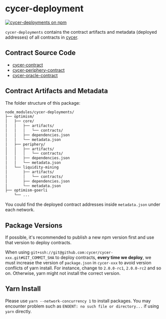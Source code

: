 # cycer-deployment

[![cycer-deployments on npm](https://img.shields.io/npm/v/curie-deployments?style=flat-square)](https://www.npmjs.com/package/curie-deployments)

`cycer-deployments` contains the contract artifacts and metadata (deployed addresses) of all contracts in [cycer](https://cycer.io/).

## Contract Source Code

- [cycer-contract](https://github.com/cycer/cycer-contract)
- [cycer-periphery-contract](https://github.com/cycer/cycer-periphery-contract)
- [cycer-oracle-contract](https://github.com/cycer/cycer-oracle-contract)

## Contract Artifacts and Metadata

The folder structure of this package:

```bash
node_modules/cycer-deployments/
├── optimism/
│   ├── core/
│   │   ├── artifacts/
│   │   │   └── contracts/
│   │   ├── dependencies.json
│   │   └── metadata.json
│   ├── periphery/
│   │   ├── artifacts/
│   │   │   └── contracts/
│   │   ├── dependencies.json
│   │   └── metadata.json
│   └── liquidity-mining
│       ├── artifacts/
│       │   └── contracts/
│       ├── dependencies.json
│       └── metadata.json
├── optimism-goerli
    └── ...
```

You could find the deployed contract addresses inside `metadata.json` under each network.

## Package Versions

If possible, it's recommended to publish a new npm version first and use that version to deploy contracts.

When using `git+ssh://git@github.com:cycer/cycer-xxx.git#GIT_COMMIT_SHA` to deploy contracts, **every time we deploy**, we must increase the version of `package.json` in `cycer-xxx` to avoid version conflicts of yarn install. For instance, change to `2.0.0-rc1`, `2.0.0-rc2` and so on. Otherwise, yarn might not install the correct version.

## Yarn Install
Please use `yarn --network-concurrency 1` to install packages.
You may encounter problem such as `ENOENT: no such file or directory...` if using `yarn` directly.
